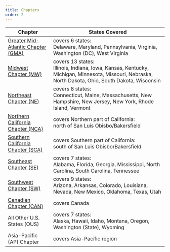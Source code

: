 ```yaml
---
title: Chapters
order: 2
---
```


|Chapter|States Covered|
|---|---|
|[Greater Mid-Atlantic Chapter (GMA)](https://gma.chapters.cala-web.org/)|covers 6 states:<br />Delaware, Maryland, Pennsylvania, Virginia, Washington (DC), West Virginia|
|[Midwest Chapter (MW)](https://midwest.chapters.cala-web.org/)|covers 13 states:<br />Illinois, Indiana, Iowa, Kansas, Kentucky, Michigan, Minnesota, Missouri, Nebraska, North Dakota, Ohio, South Dakota, Wisconsin |
|[Northeast Chapter (NE)](https://sites.google.com/site/calanehome/)|covers 8 states:<br />Connecticut, Maine, Massachusetts, New Hampshire, New Jersey, New York, Rhode Island, Vermont|
|[Northern California Chapter (NCA)](https://nca.chapters.cala-web.org/)|covers Northern part of California:<br />north of San Luis Obisbo/Bakersfield|
|[Southern California Chapter (SCA)](https://sca.chapters.cala-web.org/)|covers Southern part of California:<br />south of San Luis Obisbo/Bakersfield|
|[Southeast Chapter (SE)](http://se.chapters.cala-web.org/)|covers 7 states:<br />Alabama, Florida, Georgia, Mississippi, North Carolina, South Carolina, Tennessee|
|[Southwest Chapter (SW)](https://sw.chapters.cala-web.org/)|covers 9 states:<br />Arizona, Arkansas, Colorado, Louisiana, Nevada, New Mexico, Oklahoma, Texas, Utah|
|[Canadian Chapter (CAN)](https://www.cala-canada.org/)|covers Canada|
|All Other U.S. States (OUS)|covers 7 states:<br />Alaska, Hawaii, Idaho, Montana, Oregon, Washington (State), Wyoming|
|Asia-Pacific (AP) Chapter|covers Asia-Pacific region|
